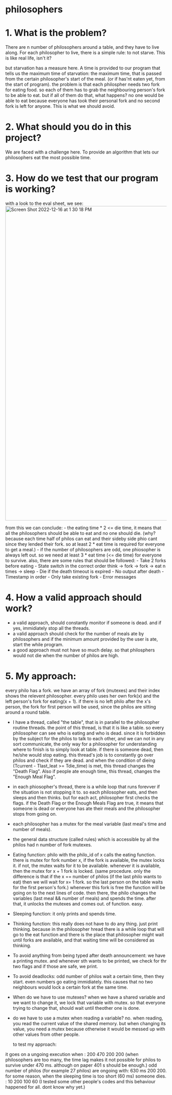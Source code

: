 # philosophers
# 1. What is the problem?
There are n number of philosophers around a table, and they have to live along. For each philosopher to live, there is a simple rule: to not starve. 
This is like real life, isn't it?


but starvation has a measure here. A time is provided to our program that tells us the maximum time of starvation: the maximum time, that is passed from the certain philosopher's start of the meal. (or if has'nt eaten yet, from the start of program).
the problem is that each philospher needs two fork for eating food. so each of them has to grab the neighbouring person's fork to be able to eat. 
but if all of them do that, what happens? no one would be able to eat because everyone has took their personal fork and no second fork is left for anyone. 
This is what we should avoid.
# 2. What should you do in this project? 
We are faced with a challenge here. To provide an algorithm that lets our philosophers eat the most possible time.
# 3. How do we test that our program is working? 
with a look to the eval sheet, we see: 
  <img width="980" alt="Screen Shot 2022-12-16 at 1 30 18 PM" src="https://user-images.githubusercontent.com/100726824/209474901-8c6d48c7-0623-4c9b-a871-66ca76c19052.png">

from this we can conclude: 
	- the eating time * 2 <= die time, it means that all the philosophers should be able to eat and no one should die. (why? because each time half of philos can eat and their sideby side phio cant since they lended their fork. so at least 2 * eat time is required for everyone to get a meal.)
	- if the number of philosophers are odd, one phiosopher is always left out. so we need at least 3 * eat time (<= die time) for everyone to survive. 
	also, there are some rules that should be followed:
	- Take 2 forks before eating 
	- State switch in the correct order think -> fork -> fork -> eat n times -> sleep
	- Die if the death timeout is expired
	- No output after death
	- Timestamp in order
	- Only take existing fork
	- Error messages
# 4. How a valid approach should work? 
- a valid approach, should constantly monitor if someone is dead. and if yes, immidiately stop all the threads.
- a valid approach should check for the number of meals ate by philosophers and if the minimum amount provided by the user is ate, start the while program.
- a good approach must not have so much delay. so that philosphers would not die when the number of philos are high.

# 5. My approach:
every philo has a fork. we have an array of fork (mutexes) and their index shows the relevent philosopher. every philo uses her own fork(x) and the left person's fork for eating(x + 1). if there is no left philo after the x's person, the fork for first person will be used, since the philos are sitting around a round table.

- I have a thread, called "the table", that is in parallel to the philosopher routine threads. the point of this thread, is that it is like a 
    table. so every philosopher can see who is eating and who is dead. since it is forbidden by the subject for the philos to talk to each other, 
    and we can not in any sort communicate, the only way for a philosopher for understanding where to finish is to simply look at table. if there is 
    someone dead, then he/she would stop eating. this thread's job is to constantly go over philos and check if they are dead. and when the condition
    of dieing (Tcurrent - Tlast_leat >= Tdie_time) is met, this thread changes the "Death Flag". Also if people ate enough time, this thread, changes 
    the "Enough Meal Flag".        	
- in each phiosopher's thread, there is a while loop that runs forevver if the situation is not stopping it to. so each philosopher eats, and 
    then sleeps and then thinks. but for each act, philosopher first checks the flags. if the Death Flag or the Enough Meals Flag are true, it means 
    that someone is dead or everyone has ate their meals and the philosopher stops from going on. 
- each philosopher has a mutex for the meal variable (last meal's time and number of meals).
- the general data structure (called rules) which is accessible by all the philos had n number of fork mutexes. 
- Eating function:
philo with the philo_id of x calls the eating function. 
there is mutex for fork number x, if the fork is available, the mutex locks it. if not, the mutex waits for it to be available.
whenever it is available, then the mutex for x + 1 fork is locked. (same procedure. only the difference is that if the x == number of philos 
(if the last philo wants to eat) then we will wait for x= 1 fork. so the last person on the table waits for the first person's fork.) 
whenever this fork is free the function will be going on to the next lines of code. 
then there, the philo changes the variables (last meal && number of meals) and spends the time. 
after that, it unlocks the mutexes and comes out. of function. easy.
- Sleeping function:
it only prints and spends time. 
- Thinking function: 
this really does not have to do any thing. just print thinking. because in the philosopher hread there is a while loop that will go to
the eat function and there is the place that philosopher might wait until forks are available, and that waiting time will be considered as thinking.
- To avoid anything from being typed after death announcement:
we have a printing mutex. and whenever sth wants to be printed, we check for thr two flags and if those are safe, we print. 
- To avoid deadlocks:
odd number of philos wait a certain time, then they start. even numbers go eating immidiately. this causes that no two neighbours would
lock a certain fork at the same time. 
- When do we have to use mutexes? 
when we have a shared variable and we want to change it, we lock that variable with mutex. so that everyone trying to change that, should wait until theother one is done. 
- do we have to use a mutex when reading a variable? 
no. when reading, you read the current value of the shared memory. but when changing its value, you need a mutex because otherwise it would be messed up with other values from other people. 
	
  
  to test my approach: 

it goes on a ungoing execution when :
200 470 200 200 (when philosophers are too many, the time lag makes it not possible for philos to survive under 470 ms. although on paper 401 s
should be enough.)
odd number of philos (for example 27 philos) are ongoing with: 630 ms 200 200. 
for some reason, when the sleeping time is too short (60 ms) someone dies. 
: 10 200 100 60 
(I tested some other people's codes and this behaviour happened for all. dont know why yet.)
	
	

